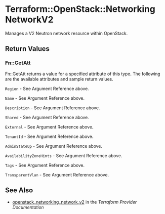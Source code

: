 # Terraform::OpenStack::NetworkingNetworkV2

Manages a V2 Neutron network resource within OpenStack.

## Return Values

### Fn::GetAtt

Fn::GetAtt returns a value for a specified attribute of this type. The following are the available attributes and sample return values.

`Region` - See Argument Reference above.

`Name` - See Argument Reference above.

`Description` - See Argument Reference above.

`Shared` - See Argument Reference above.

`External` - See Argument Reference above.

`TenantId` - See Argument Reference above.

`AdminStateUp` - See Argument Reference above.

`AvailabilityZoneHints` - See Argument Reference above.

`Tags` - See Argument Reference above.

`TransparentVlan` - See Argument Reference above.

## See Also

* [openstack_networking_network_v2](https://www.terraform.io/docs/providers/openstack/r/networking_network_v2.html) in the _Terraform Provider Documentation_